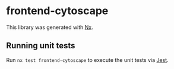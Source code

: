 # frontend-cytoscape

This library was generated with [Nx](https://nx.dev).

## Running unit tests

Run `nx test frontend-cytoscape` to execute the unit tests via [Jest](https://jestjs.io).
